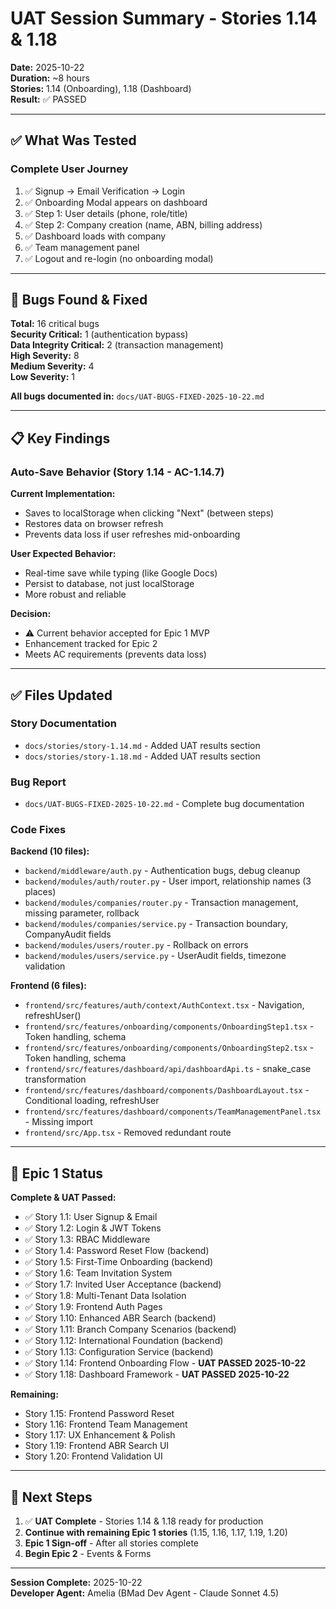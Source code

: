 # UAT Session Summary - Stories 1.14 & 1.18

**Date:** 2025-10-22  
**Duration:** ~8 hours  
**Stories:** 1.14 (Onboarding), 1.18 (Dashboard)  
**Result:** ✅ PASSED

---

## ✅ What Was Tested

### Complete User Journey
1. ✅ Signup → Email Verification → Login
2. ✅ Onboarding Modal appears on dashboard
3. ✅ Step 1: User details (phone, role/title)
4. ✅ Step 2: Company creation (name, ABN, billing address)
5. ✅ Dashboard loads with company
6. ✅ Team management panel
7. ✅ Logout and re-login (no onboarding modal)

---

## 🐛 Bugs Found & Fixed

**Total:** 16 critical bugs  
**Security Critical:** 1 (authentication bypass)  
**Data Integrity Critical:** 2 (transaction management)  
**High Severity:** 8  
**Medium Severity:** 4  
**Low Severity:** 1  

**All bugs documented in:** `docs/UAT-BUGS-FIXED-2025-10-22.md`

---

## 📋 Key Findings

### Auto-Save Behavior (Story 1.14 - AC-1.14.7)
**Current Implementation:**
- Saves to localStorage when clicking "Next" (between steps)
- Restores data on browser refresh
- Prevents data loss if user refreshes mid-onboarding

**User Expected Behavior:**
- Real-time save while typing (like Google Docs)
- Persist to database, not just localStorage
- More robust and reliable

**Decision:**
- ⚠️ Current behavior accepted for Epic 1 MVP
- Enhancement tracked for Epic 2
- Meets AC requirements (prevents data loss)

---

## ✅ Files Updated

### Story Documentation
- `docs/stories/story-1.14.md` - Added UAT results section
- `docs/stories/story-1.18.md` - Added UAT results section

### Bug Report
- `docs/UAT-BUGS-FIXED-2025-10-22.md` - Complete bug documentation

### Code Fixes
**Backend (10 files):**
- `backend/middleware/auth.py` - Authentication bugs, debug cleanup
- `backend/modules/auth/router.py` - User import, relationship names (3 places)
- `backend/modules/companies/router.py` - Transaction management, missing parameter, rollback
- `backend/modules/companies/service.py` - Transaction boundary, CompanyAudit fields
- `backend/modules/users/router.py` - Rollback on errors
- `backend/modules/users/service.py` - UserAudit fields, timezone validation

**Frontend (6 files):**
- `frontend/src/features/auth/context/AuthContext.tsx` - Navigation, refreshUser()
- `frontend/src/features/onboarding/components/OnboardingStep1.tsx` - Token handling, schema
- `frontend/src/features/onboarding/components/OnboardingStep2.tsx` - Token handling, schema
- `frontend/src/features/dashboard/api/dashboardApi.ts` - snake_case transformation
- `frontend/src/features/dashboard/components/DashboardLayout.tsx` - Conditional loading, refreshUser
- `frontend/src/features/dashboard/components/TeamManagementPanel.tsx` - Missing import
- `frontend/src/App.tsx` - Removed redundant route

---

## 🎯 Epic 1 Status

**Complete & UAT Passed:**
- ✅ Story 1.1: User Signup & Email
- ✅ Story 1.2: Login & JWT Tokens
- ✅ Story 1.3: RBAC Middleware
- ✅ Story 1.4: Password Reset Flow (backend)
- ✅ Story 1.5: First-Time Onboarding (backend)
- ✅ Story 1.6: Team Invitation System
- ✅ Story 1.7: Invited User Acceptance (backend)
- ✅ Story 1.8: Multi-Tenant Data Isolation
- ✅ Story 1.9: Frontend Auth Pages
- ✅ Story 1.10: Enhanced ABR Search (backend)
- ✅ Story 1.11: Branch Company Scenarios (backend)
- ✅ Story 1.12: International Foundation (backend)
- ✅ Story 1.13: Configuration Service (backend)
- ✅ Story 1.14: Frontend Onboarding Flow - **UAT PASSED 2025-10-22**
- ✅ Story 1.18: Dashboard Framework - **UAT PASSED 2025-10-22**

**Remaining:**
- Story 1.15: Frontend Password Reset
- Story 1.16: Frontend Team Management  
- Story 1.17: UX Enhancement & Polish
- Story 1.19: Frontend ABR Search UI
- Story 1.20: Frontend Validation UI

---

## 🚀 Next Steps

1. ✅ **UAT Complete** - Stories 1.14 & 1.18 ready for production
2. **Continue with remaining Epic 1 stories** (1.15, 1.16, 1.17, 1.19, 1.20)
3. **Epic 1 Sign-off** - After all stories complete
4. **Begin Epic 2** - Events & Forms

---

**Session Complete:** 2025-10-22  
**Developer Agent:** Amelia (BMad Dev Agent - Claude Sonnet 4.5)


